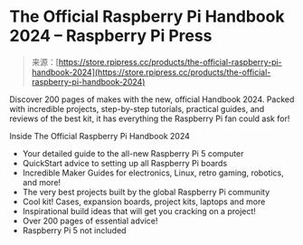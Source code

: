 <!--yml
category: 未分类
date: 2024-05-27 14:31:59
-->

# The Official Raspberry Pi Handbook 2024 – Raspberry Pi Press

> 来源：[https://store.rpipress.cc/products/the-official-raspberry-pi-handbook-2024](https://store.rpipress.cc/products/the-official-raspberry-pi-handbook-2024)

Discover 200 pages of makes with the new, official Handbook 2024\. Packed with incredible projects, step-by-step tutorials, practical guides, and reviews of the best kit, it has everything the Raspberry Pi fan could ask for!

Inside The Official Raspberry Pi Handbook 2024

*   Your detailed guide to the all-new Raspberry Pi 5 computer
*   QuickStart advice to setting up all Raspberry Pi boards
*   Incredible Maker Guides for electronics, Linux, retro gaming, robotics, and more!
*   The very best projects built by the global Raspberry Pi community
*   Cool kit! Cases, expansion boards, project kits, laptops and more
*   Inspirational build ideas that will get you cracking on a project!
*   Over 200 pages of essential advice!
*   Raspberry Pi 5 not included